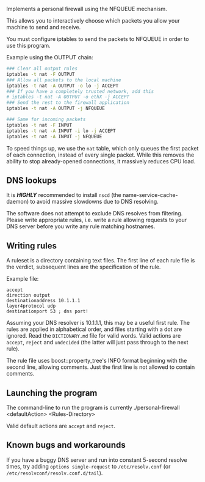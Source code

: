 Implements a personal firewall using the NFQUEUE mechanism.

This allows you to interactively choose which packets
you allow your machine to send and receive.

You must configure iptables to send the packets to NFQUEUE
in order to use this program.

Example using the OUTPUT chain:

```bash
### Clear all output rules
iptables -t nat -F OUTPUT
### Allow all packets to the local machine
iptables -t nat -A OUTPUT -o lo -j ACCEPT
### If you have a completely trusted network, add this
# iptables -t nat -A OUTPUT -o ethX -j ACCEPT
### Send the rest to the firewall application
iptables -t nat -A OUTPUT -j NFQUEUE

### Same for incoming packets
iptables -t nat -F INPUT
iptables -t nat -A INPUT -i lo -j ACCEPT
iptables -t nat -A INPUT -j NFQUEUE
```

To speed things up, we use the `nat` table, which only queues
the first packet of each connection, instead of every single packet.
While this removes the ability to stop already-opened connections,
it massively reduces CPU load.

## DNS lookups

It is ***HIGHLY*** recommended to install `nscd` (the
name-service-cache-daemon) to avoid massive slowdowns due to DNS
resolving.

The software does not attempt to exclude DNS resolves from filtering.
Please write appropriate rules, i.e. write a rule allowing requests to
your DNS server before you write any rule matching hostnames.

## Writing rules

A ruleset is a directory containing text files.  The first line of each
rule file is the verdict, subsequent lines are the specification of the
rule.

Example file:

```
accept
direction output
destinationaddress 10.1.1.1
layer4protocol udp
destinationport 53 ; dns port!
```

Assuming your DNS resolver is 10.1.1.1, this may be a useful first rule.
The rules are applied in alphabetical order, and files starting with a
dot are ignored.  Read the `DICTIONARY.md` file for valid words.
Valid actions are `accept`, `reject` and `undecided` (the latter will
just pass through to the next rule).

The rule file uses boost::property\_tree's INFO format beginning with
the second line, allowing comments.  Just the first line is not allowed
to contain comments.

## Launching the program

The command-line to run the program is currently
./personal-firewall \<defaultAction\> \<Rules-Directory\>

Valid default actions are `accept` and `reject`.

## Known bugs and workarounds

If you have a buggy DNS server and run into constant 5-second resolve
times, try adding `options single-request` to `/etc/resolv.conf` (or
`/etc/resolvconf/resolv.conf.d/tail`).
